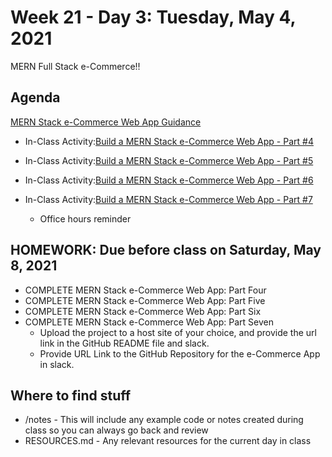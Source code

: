 # Week 21 - Day 3: Tuesday, May 4, 2021 

MERN Full Stack e-Commerce!!

## Agenda

[MERN Stack e-Commerce Web App Guidance](https://github.com/DigitalCraftsStudents/hyb-fl-11-2020-cohort/blob/main/lectures/week-21/day-3/eCommerce-app-guidance.md)

- In-Class Activity:[Build a MERN Stack e-Commerce Web App - Part #4](https://github.com/DigitalCraftsStudents/hyb-fl-11-2020-cohort/blob/main/lectures/week-21/day-3/Build-A-MERN-Stack-ecommerce-Web-App-Part4.md)
- In-Class Activity:[Build a MERN Stack e-Commerce Web App - Part #5](https://github.com/DigitalCraftsStudents/hyb-fl-11-2020-cohort/blob/main/lectures/week-21/day-3/Build-MERN-Stack-eCommerce-Web-App-Part-Five.md)
- In-Class Activity:[Build a MERN Stack e-Commerce Web App - Part #6](https://github.com/DigitalCraftsStudents/hyb-fl-11-2020-cohort/blob/main/lectures/week-21/day-3/Build-MERN-Stack-eCommerce-Web-App-Part-Six.md)
- In-Class Activity:[Build a MERN Stack e-Commerce Web App - Part #7](https://github.com/DigitalCraftsStudents/hyb-fl-11-2020-cohort/blob/main/lectures/week-21/day-3/Build-MERN-Stack-eCommerce-Web-App-Part-Seven.md)

  - Office hours reminder

## HOMEWORK: Due before class on Saturday, May 8, 2021

- COMPLETE MERN Stack e-Commerce Web App: Part Four
- COMPLETE MERN Stack e-Commerce Web App: Part Five
- COMPLETE MERN Stack e-Commerce Web App: Part Six
- COMPLETE MERN Stack e-Commerce Web App: Part Seven
  - Upload the project to a host site of your choice, and provide the url link in the GitHub README file and slack.
  - Provide URL Link to the GitHub Repository for the e-Commerce App in slack.

## Where to find stuff
- /notes - This will include any example code or notes created during class so you can always go back and review
- RESOURCES.md - Any relevant resources for the current day in class
